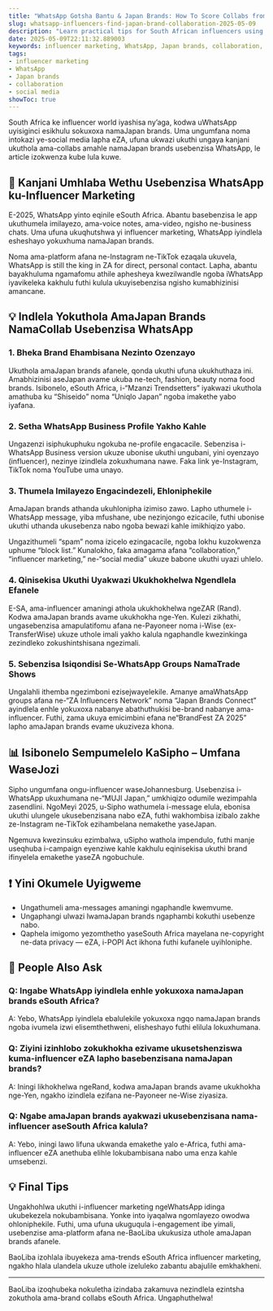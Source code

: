 ```yaml
---
title: "WhatsApp Gotsha Bantu & Japan Brands: How To Score Collabs from ZA in 2025"
slug: whatsapp-influencers-find-japan-brand-collaboration-2025-05-09
description: "Learn practical tips for South African influencers using WhatsApp to land collabs with Japan brands. Expert insights on influencer marketing, payment methods, and social media moves for 2025."
date: 2025-05-09T22:11:32.889003
keywords: influencer marketing, WhatsApp, Japan brands, collaboration, social media
tags:
- influencer marketing
- WhatsApp
- Japan brands
- collaboration
- social media
showToc: true
---
```


South Africa ke influencer world iyashisa ny’aga, kodwa uWhatsApp uyisiginci esikhulu sokuxoxa namaJapan brands. Uma ungumfana noma intokazi ye-social media lapha eZA, ufuna ukwazi ukuthi ungaya kanjani ukuthola ama-collabs amahle namaJapan brands usebenzisa WhatsApp, le article izokwenza kube lula kuwe.

## 📢 Kanjani Umhlaba Wethu Usebenzisa WhatsApp ku-Influencer Marketing

E-2025, WhatsApp yinto eqinile eSouth Africa. Abantu basebenzisa le app ukuthumela imilayezo, ama-voice notes, ama-video, ngisho ne-business chats. Uma ufuna ukuqhutshwa yi influencer marketing, WhatsApp iyindlela esheshayo yokuxhuma namaJapan brands.

Noma ama-platform afana ne-Instagram ne-TikTok ezaqala ukuvela, WhatsApp is still the king in ZA for direct, personal contact. Lapha, abantu bayakhuluma ngamafomu athile aphesheya kwezilwandle ngoba iWhatsApp iyavikeleka kakhulu futhi kulula ukuyisebenzisa ngisho kumabhizinisi amancane.

## 💡 Indlela Yokuthola AmaJapan Brands NamaCollab Usebenzisa WhatsApp

### 1. Bheka Brand Ehambisana Nezinto Ozenzayo

Ukuthola amaJapan brands afanele, qonda ukuthi ufuna ukukhuthaza ini. Amabhizinisi aseJapan avame ukuba ne-tech, fashion, beauty noma food brands. Isibonelo, eSouth Africa, i-“Mzanzi Trendsetters” iyakwazi ukuthola amathuba ku “Shiseido” noma “Uniqlo Japan” ngoba imakethe yabo iyafana.

### 2. Setha WhatsApp Business Profile Yakho Kahle

Ungazenzi isiphukuphuku ngokuba ne-profile engacacile. Sebenzisa i-WhatsApp Business version ukuze ubonise ukuthi ungubani, yini oyenzayo (influencer), nezinye izindlela zokuxhumana nawe. Faka link ye-Instagram, TikTok noma YouTube uma unayo.

### 3. Thumela Imilayezo Engacindezeli, Ehloniphekile

AmaJapan brands athanda ukuhlonipha izimiso zawo. Lapho uthumele i-WhatsApp message, yiba mfushane, ube nezinjongo ezicacile, futhi ubonise ukuthi uthanda ukusebenza nabo ngoba bewazi kahle imikhiqizo yabo.

Ungazithumeli “spam” noma izicelo ezingacacile, ngoba lokhu kuzokwenza uphume “block list.” Kunalokho, faka amagama afana “collaboration,” “influencer marketing,” ne-“social media” ukuze babone ukuthi uyazi uhlelo.

### 4. Qinisekisa Ukuthi Uyakwazi Ukukhokhelwa Ngendlela Efanele

E-SA, ama-influencer amaningi athola ukukhokhelwa ngeZAR (Rand). Kodwa amaJapan brands avame ukukhokha nge-Yen. Kulezi zikhathi, ungasebenzisa amapulatifomu afana ne-Payoneer noma i-Wise (ex-TransferWise) ukuze uthole imali yakho kalula ngaphandle kwezinkinga zezindleko zokushintshisana ngezimali.

### 5. Sebenzisa Isiqondisi Se-WhatsApp Groups NamaTrade Shows

Ungalahli ithemba ngezimboni ezisejwayelekile. Amanye amaWhatsApp groups afana ne-“ZA Influencers Network” noma “Japan Brands Connect” ayindlela enhle yokuxoxa nabanye abathuthukisi be-brand nabanye ama-influencer. Futhi, zama ukuya emicimbini efana ne“BrandFest ZA 2025” lapho amaJapan brands evame ukuziveza khona.

## 📊 Isibonelo Sempumelelo KaSipho – Umfana WaseJozi

Sipho ungumfana ongu-influencer waseJohannesburg. Usebenzisa i-WhatsApp ukuxhumana ne-“MUJI Japan,” umkhiqizo odumile wezimpahla zasendlini. NgoMeyi 2025, u-Sipho wathumela i-message elula, ebonisa ukuthi ulungele ukusebenzisana nabo eZA, futhi wakhombisa izibalo zakhe ze-Instagram ne-TikTok ezihambelana nemakethe yaseJapan.

Ngemuva kwezinsuku ezimbalwa, uSipho wathola impendulo, futhi manje useqhuba i-campaign eyenziwe kahle kakhulu eqinisekisa ukuthi brand ifinyelela emakethe yaseZA ngobuchule.

## ❗ Yini Okumele Uyigweme

- Ungathumeli ama-messages amaningi ngaphandle kwemvume.
- Ungaphangi ulwazi lwamaJapan brands ngaphambi kokuthi usebenze nabo.
- Qaphela imigomo yezomthetho yaseSouth Africa mayelana ne-copyright ne-data privacy — eZA, i-POPI Act ikhona futhi kufanele uyihloniphe.

## 📢 People Also Ask

### Q: Ingabe WhatsApp iyindlela enhle yokuxoxa namaJapan brands eSouth Africa?

A: Yebo, WhatsApp iyindlela ebalulekile yokuxoxa ngqo namaJapan brands ngoba ivumela izwi elisemthethweni, elisheshayo futhi elilula lokuxhumana.

### Q: Ziyini izinhlobo zokukhokha ezivame ukusetshenziswa kuma-influencer eZA lapho basebenzisana namaJapan brands?

A: Iningi likhokhelwa ngeRand, kodwa amaJapan brands avame ukukhokha nge-Yen, ngakho izindlela ezifana ne-Payoneer ne-Wise ziyasiza.

### Q: Ngabe amaJapan brands ayakwazi ukusebenzisana nama-influencer aseSouth Africa kalula?

A: Yebo, iningi lawo lifuna ukwanda emakethe yalo e-Africa, futhi ama-influencer eZA anethuba elihle lokubambisana nabo uma enza kahle umsebenzi.

## 💡 Final Tips

Ungakhohlwa ukuthi i-influencer marketing ngeWhatsApp idinga ukubekezela nokubambisana. Yonke into iyaqalwa ngomlayezo owodwa ohloniphekile. Futhi, uma ufuna ukuguqula i-engagement ibe yimali, usebenzise ama-platform afana ne-BaoLiba ukukusiza uthole amaJapan brands afanele.

BaoLiba izohlala ibuyekeza ama-trends eSouth Africa influencer marketing, ngakho hlala ulandela ukuze uthole izeluleko zabantu abajulile emkhakheni.

---

BaoLiba izoqhubeka nokuletha izindaba zakamuva nezindlela ezintsha zokuthola ama-brand collabs eSouth Africa. Ungaphuthelwa!